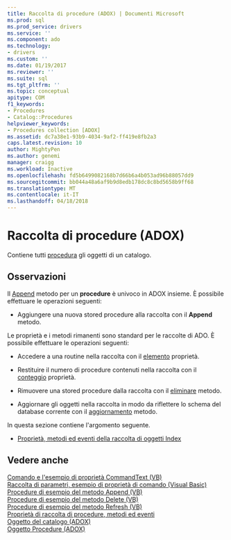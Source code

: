 ```yaml
---
title: Raccolta di procedure (ADOX) | Documenti Microsoft
ms.prod: sql
ms.prod_service: drivers
ms.service: ''
ms.component: ado
ms.technology:
- drivers
ms.custom: ''
ms.date: 01/19/2017
ms.reviewer: ''
ms.suite: sql
ms.tgt_pltfrm: ''
ms.topic: conceptual
apitype: COM
f1_keywords:
- Procedures
- Catalog::Procedures
helpviewer_keywords:
- Procedures collection [ADOX]
ms.assetid: dc7a38e1-93b9-4034-9af2-ff419e8fb2a3
caps.latest.revision: 10
author: MightyPen
ms.author: genemi
manager: craigg
ms.workload: Inactive
ms.openlocfilehash: fd5b6499082168b7d66b6a4b053ad96b88057dd9
ms.sourcegitcommit: bb044a48a6af9b9d8edb178dc8c8bd5658b9ff68
ms.translationtype: MT
ms.contentlocale: it-IT
ms.lasthandoff: 04/18/2018
---
```

# <a name="procedures-collection-adox"></a>Raccolta di procedure (ADOX)
Contiene tutti [procedura](../../../ado/reference/adox-api/procedure-object-adox.md) gli oggetti di un catalogo.  
  
## <a name="remarks"></a>Osservazioni  
 Il [Append](../../../ado/reference/adox-api/append-method-adox-procedures.md) metodo per un **procedure** è univoco in ADOX insieme. È possibile effettuare le operazioni seguenti:  
  
-   Aggiungere una nuova stored procedure alla raccolta con il **Append** metodo.  
  
 Le proprietà e i metodi rimanenti sono standard per le raccolte di ADO. È possibile effettuare le operazioni seguenti:  
  
-   Accedere a una routine nella raccolta con il [elemento](../../../ado/reference/ado-api/item-property-ado.md) proprietà.  
  
-   Restituire il numero di procedure contenuti nella raccolta con il [conteggio](../../../ado/reference/ado-api/count-property-ado.md) proprietà.  
  
-   Rimuovere una stored procedure dalla raccolta con il [eliminare](../../../ado/reference/adox-api/delete-method-adox-collections.md) metodo.  
  
-   Aggiornare gli oggetti nella raccolta in modo da riflettere lo schema del database corrente con il [aggiornamento](../../../ado/reference/ado-api/refresh-method-ado.md) metodo.  
  
 In questa sezione contiene l'argomento seguente.  
  
-   [Proprietà, metodi ed eventi della raccolta di oggetti Index](../../../ado/reference/adox-api/indexes-collection-properties-methods-and-events.md)  
  
## <a name="see-also"></a>Vedere anche  
 [Comando e l'esempio di proprietà CommandText (VB)](../../../ado/reference/adox-api/command-and-commandtext-properties-example-vb.md)   
 [Raccolta di parametri, esempio di proprietà di comando (Visual Basic)](../../../ado/reference/adox-api/parameters-collection-command-property-example-vb.md)   
 [Procedure di esempio del metodo Append (VB)](../../../ado/reference/adox-api/procedures-append-method-example-vb.md)   
 [Procedure di esempio del metodo Delete (VB)](../../../ado/reference/adox-api/procedures-delete-method-example-vb.md)   
 [Procedure di esempio del metodo Refresh (VB)](../../../ado/reference/adox-api/procedures-refresh-method-example-vb.md)   
 [Proprietà di raccolta di procedure, metodi ed eventi](../../../ado/reference/adox-api/procedures-collection-properties-methods-and-events.md)   
 [Oggetto del catalogo (ADOX)](../../../ado/reference/adox-api/catalog-object-adox.md)   
 [Oggetto Procedure (ADOX)](../../../ado/reference/adox-api/procedure-object-adox.md)
